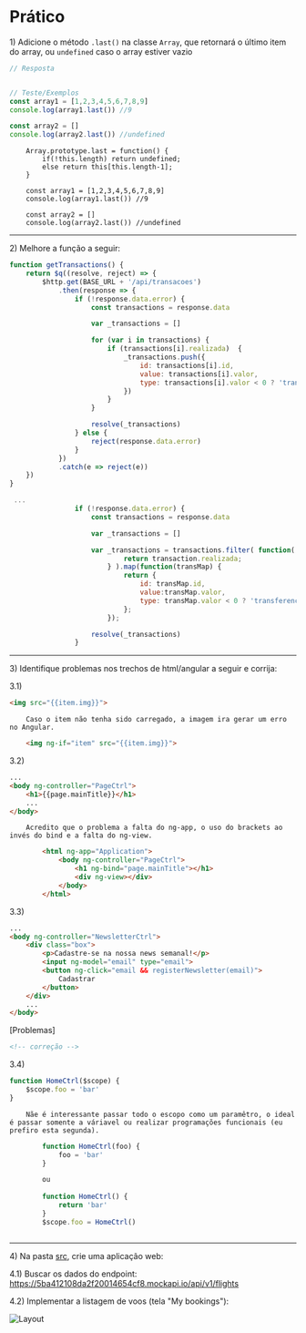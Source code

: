 # Prático

1\) Adicione o método `.last()` na classe `Array`, que retornará o último item do array, ou `undefined` caso o array estiver vazio

```js
// Resposta


// Teste/Exemplos
const array1 = [1,2,3,4,5,6,7,8,9]
console.log(array1.last()) //9

const array2 = []
console.log(array2.last()) //undefined
```
```
    Array.prototype.last = function() {
	    if(!this.length) return undefined;
	    else return this[this.length-1];
    }

    const array1 = [1,2,3,4,5,6,7,8,9]
    console.log(array1.last()) //9

    const array2 = []
    console.log(array2.last()) //undefined

```
---

2\) Melhore a função a seguir:

```js
function getTransactions() {
    return $q((resolve, reject) => {
        $http.get(BASE_URL + '/api/transacoes')
            .then(response => {
                if (!response.data.error) {
                    const transactions = response.data

                    var _transactions = []

                    for (var i in transactions) {
                        if (transactions[i].realizada)  {
                            _transactions.push({
                                id: transactions[i].id,
                                value: transactions[i].valor,
                                type: transactions[i].valor < 0 ? 'transference' : 'deposit',
                            })
                        }
                    }

                    resolve(_transactions)
                } else {
                    reject(response.data.error)
                }
            })
            .catch(e => reject(e))
    })
}
```

```js
 ... 
                if (!response.data.error) {
                    const transactions = response.data

                    var _transactions = []

                    var _transactions = transactions.filter( function( transaction ) {
                            return transaction.realizada;
                        } ).map(function(transMap) {
    						return {
                                id: transMap.id,
                                value:transMap.valor,
                                type: transMap.valor < 0 ? 'transference' : 'deposit',
                            };
						});

                    resolve(_transactions)
                }
```

---

3\) Identifique problemas nos trechos de html/angular a seguir e corrija:

3.1)
```html
<img src="{{item.img}}">
```

        Caso o item não tenha sido carregado, a imagem ira gerar um erro no Angular.

```html
    <img ng-if="item" src="{{item.img}}">
```

3.2)
```html
...
<body ng-controller="PageCtrl">
    <h1>{{page.mainTitle}}</h1>
    ...
</body>
```

        Acredito que o problema a falta do ng-app, o uso do brackets ao invés do bind e a falta do ng-view.

```html
        <html ng-app="Application">
            <body ng-controller="PageCtrl">
                <h1 ng-bind="page.mainTitle"></h1>
                <div ng-view></div>
            </body>
        </html>
```

3.3)
```html
...
<body ng-controller="NewsletterCtrl">
    <div class="box">
        <p>Cadastre-se na nossa news semanal!</p>
        <input ng-model="email" type="email">
        <button ng-click="email && registerNewsletter(email)">
            Cadastrar
        </button>
    </div>
    ...
</body>
```

[Problemas]

```html
<!-- correção -->
```

3.4)
```js
function HomeCtrl($scope) {
    $scope.foo = 'bar'
}

```

        Nãe é interessante passar todo o escopo como um paramêtro, o ideal é passar somente a váriavel ou realizar programações funcionais (eu prefiro esta segunda). 

```js
        function HomeCtrl(foo) {
            foo = 'bar'
        }

        ou 
        
        function HomeCtrl() {
            return 'bar'
        }
        $scope.foo = HomeCtrl()



```

---

4\) Na pasta [src](./src), crie uma aplicação web:

4.1) Buscar os dados do endpoint:
https://5ba412108da2f20014654cf8.mockapi.io/api/v1/flights

4.2) Implementar a listagem de voos (tela "My bookings"):

![Layout](https://mir-s3-cdn-cf.behance.net/project_modules/1400/f21c0250028109.58ced3cbd06b1.jpg)
